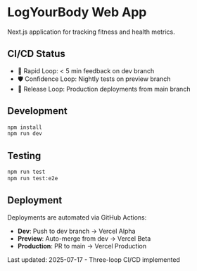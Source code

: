 # LogYourBody Web App

Next.js application for tracking fitness and health metrics.

## CI/CD Status
- 🚀 Rapid Loop: < 5 min feedback on dev branch
- 🛡️ Confidence Loop: Nightly tests on preview branch
- 🎯 Release Loop: Production deployments from main branch

## Development

```bash
npm install
npm run dev
```

## Testing

```bash
npm run test
npm run test:e2e
```

## Deployment

Deployments are automated via GitHub Actions:
- **Dev**: Push to dev branch → Vercel Alpha
- **Preview**: Auto-merge from dev → Vercel Beta
- **Production**: PR to main → Vercel Production

Last updated: 2025-07-17 - Three-loop CI/CD implemented